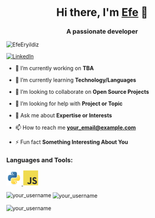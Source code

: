 <!-- Header -->
<h1 align="center">Hi there, I'm <a href="your_website_url" target="_blank">Efe</a> 👋</h1>
<h3 align="center">A passionate developer</h3>

<!-- Profile Views -->
<p align="left"> <img src="https://komarev.com/ghpvc/?username=EfeEryildiz&label=Profile%20views&color=0e75b6&style=flat" alt=EfeEryildiz height="50"/>
  </p>

<!-- Social Media Links -->
<p align="left">
<a href="https://www.linkedin.com/in/efe-eryildiz-44962715b/" target="blank">
  <img src="https://img.shields.io/badge/LinkedIn-%230077B5.svg?style=flat&logo=LinkedIn&logoColor=white" alt="LinkedIn" height="100"/>
  </a>
</p>

<!-- About Me -->
- 🔭 I’m currently working on **TBA**

- 🌱 I’m currently learning **Technology/Languages**

- 👯 I’m looking to collaborate on **Open Source Projects**

- 🤝 I’m looking for help with **Project or Topic**

- 💬 Ask me about **Expertise or Interests**

- 📫 How to reach me **your_email@example.com**

- ⚡ Fun fact **Something Interesting About You**

<!-- Languages and Tools -->
<h3 align="left">Languages and Tools:</h3>
<p align="left">
  <!-- For example -->
  <a href="https://www.python.org" target="_blank"> <img src="https://raw.githubusercontent.com/devicons/devicon/master/icons/python/python-original.svg" alt="python" width="40" height="40"/> </a>
  <a href="https://www.javascript.com" target="_blank"> <img src="https://raw.githubusercontent.com/devicons/devicon/master/icons/javascript/javascript-original.svg" alt="javascript" width="40" height="40"/> </a>
  <!-- Add more icons as needed -->
</p>

<!-- GitHub Stats -->
<p><img align="left" src="https://github-readme-stats.vercel.app/api/top-langs?username=your_username&show_icons=true&locale=en&layout=compact" alt="your_username" /></p>

<p>&nbsp;<img align="center" src="https://github-readme-stats.vercel.app/api?username=your_username&show_icons=true&locale=en" alt="your_username" /></p>

<!-- Optional: Streak Stats -->
<p><img align="center" src="https://github-readme-streak-stats.herokuapp.com/?user=your_username&" alt="your_username" /></p>
